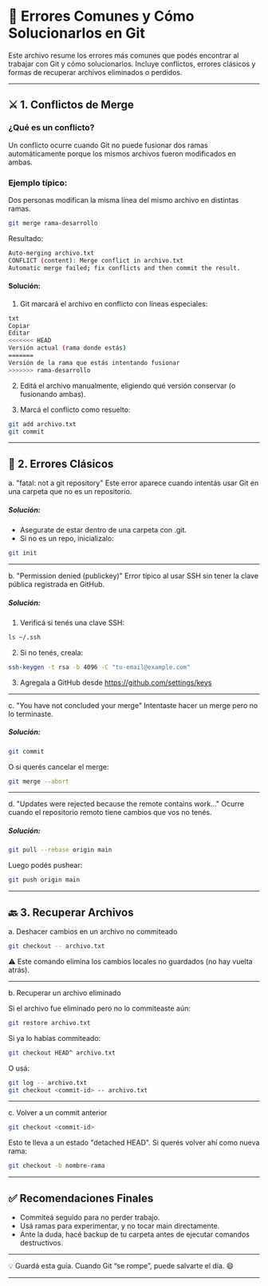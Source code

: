 # 🧨 Errores Comunes y Cómo Solucionarlos en Git

Este archivo resume los errores más comunes que podés encontrar al trabajar con Git y cómo solucionarlos. Incluye conflictos, errores clásicos y formas de recuperar archivos eliminados o perdidos.

---

## ⚔️ 1. Conflictos de Merge

### ¿Qué es un conflicto?
Un conflicto ocurre cuando Git no puede fusionar dos ramas automáticamente porque los mismos archivos fueron modificados en ambas.

### Ejemplo típico:
Dos personas modifican la misma línea del mismo archivo en distintas ramas.

```bash
git merge rama-desarrollo
```
Resultado:
```bash
Auto-merging archivo.txt
CONFLICT (content): Merge conflict in archivo.txt
Automatic merge failed; fix conflicts and then commit the result.
```

#### Solución:
1. Git marcará el archivo en conflicto con líneas especiales:

```bash
txt
Copiar
Editar
<<<<<<< HEAD
Versión actual (rama donde estás)
=======
Versión de la rama que estás intentando fusionar
>>>>>>> rama-desarrollo
```

2. Editá el archivo manualmente, eligiendo qué versión conservar (o fusionando ambas).

3. Marcá el conflicto como resuelto:

```bash
git add archivo.txt
git commit
```

---


## 🚫 2. Errores Clásicos
a. "fatal: not a git repository"
Este error aparece cuando intentás usar Git en una carpeta que no es un repositorio.

##### Solución:
* Asegurate de estar dentro de una carpeta con .git.
* Si no es un repo, inicializalo:
```bash
git init
```

---

b. "Permission denied (publickey)"
Error típico al usar SSH sin tener la clave pública registrada en GitHub.

##### Solución:

1. Verificá si tenés una clave SSH:
```bash
ls ~/.ssh
```
2. Si no tenés, creala:
```bash
ssh-keygen -t rsa -b 4096 -C "tu-email@example.com"
```
3. Agregala a GitHub desde https://github.com/settings/keys

---


c. "You have not concluded your merge"
Intentaste hacer un merge pero no lo terminaste.

##### Solución:
```bash
git commit
```
O si querés cancelar el merge:
```bash
git merge --abort
```

---


d. "Updates were rejected because the remote contains work..."
Ocurre cuando el repositorio remoto tiene cambios que vos no tenés.

##### Solución:
```bash
git pull --rebase origin main
```
Luego podés pushear:
```bash
git push origin main
```

---

## 🔙 3. Recuperar Archivos
a. Deshacer cambios en un archivo no commiteado
```bash
git checkout -- archivo.txt
```
⚠️ Este comando elimina los cambios locales no guardados (no hay vuelta atrás).

---

b. Recuperar un archivo eliminado

Si el archivo fue eliminado pero no lo commiteaste aún:

```bash
git restore archivo.txt
```
Si ya lo habías commiteado:

```bash
git checkout HEAD^ archivo.txt
```
O usá:

```bash
git log -- archivo.txt
git checkout <commit-id> -- archivo.txt
```
---

c. Volver a un commit anterior
```bash
git checkout <commit-id>
```
Esto te lleva a un estado "detached HEAD". Si querés volver ahí como nueva rama:

```bash
git checkout -b nombre-rama
```

---

## ✅ Recomendaciones Finales
* Commiteá seguido para no perder trabajo.
* Usá ramas para experimentar, y no tocar main directamente.
* Ante la duda, hacé backup de tu carpeta antes de ejecutar comandos destructivos.

---

💡 Guardá esta guía. Cuando Git “se rompe”, puede salvarte el día. 😄

---